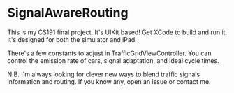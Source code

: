 # SignalAwareRouting
This is my CS191 final project. It's UIKit based! Get XCode to build and run it. It's designed for both the simulator and iPad. 

There's a few constants to adjust in TrafficGridViewController. You can control the emission rate of cars, signal adaptation, and ideal cycle times. 

N.B.
I'm always looking for clever new ways to blend traffic signals information and routing. If you know any, open an issue or contact me. 


